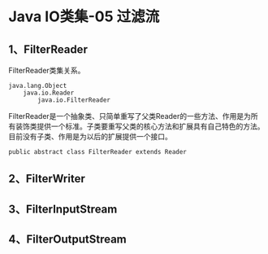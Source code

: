 # Java IO类集-05 过滤流

## 1、FilterReader

FilterReader类集关系。

```
java.lang.Object 
    java.io.Reader 
        java.io.FilterReader 
```
FilterReader是一个抽象类、只简单重写了父类Reader的一些方法、作用是为所有装饰类提供一个标准。子类要重写父类的核心方法和扩展具有自己特色的方法。目前没有子类、作用是为以后的扩展提供一个接口。
 
```
public abstract class FilterReader extends Reader
```



## 2、FilterWriter

## 3、FilterInputStream

## 4、FilterOutputStream